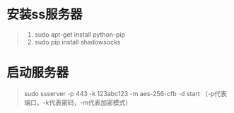 安装ss服务器
============
>1. sudo apt-get install python-pip
>2. sudo pip install shadowsocks

启动服务器
=========
>sudo ssserver -p 443 -k 123abc123 -m aes-256-cfb -d start
（-p代表端口，-k代表密码，-m代表加密模式）

